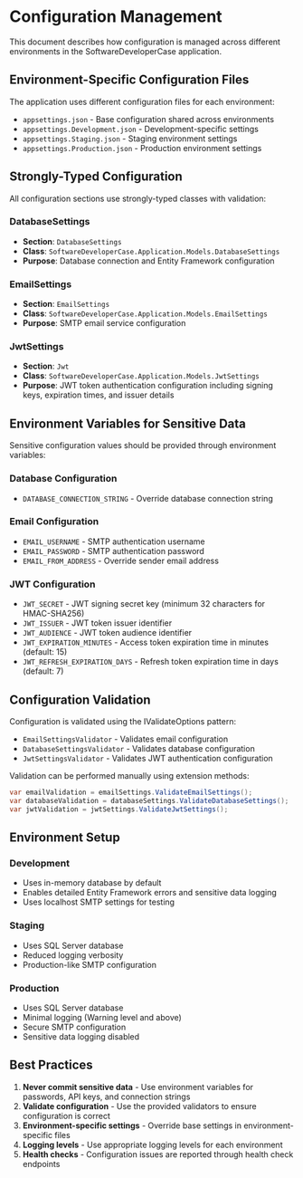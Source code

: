 # Configuration Management

This document describes how configuration is managed across different environments in the SoftwareDeveloperCase application.

## Environment-Specific Configuration Files

The application uses different configuration files for each environment:

- `appsettings.json` - Base configuration shared across environments
- `appsettings.Development.json` - Development-specific settings
- `appsettings.Staging.json` - Staging environment settings
- `appsettings.Production.json` - Production environment settings

## Strongly-Typed Configuration

All configuration sections use strongly-typed classes with validation:

### DatabaseSettings
- **Section**: `DatabaseSettings`
- **Class**: `SoftwareDeveloperCase.Application.Models.DatabaseSettings`
- **Purpose**: Database connection and Entity Framework configuration

### EmailSettings
- **Section**: `EmailSettings`
- **Class**: `SoftwareDeveloperCase.Application.Models.EmailSettings`
- **Purpose**: SMTP email service configuration

### JwtSettings
- **Section**: `Jwt`
- **Class**: `SoftwareDeveloperCase.Application.Models.JwtSettings`
- **Purpose**: JWT token authentication configuration including signing keys, expiration times, and issuer details

## Environment Variables for Sensitive Data

Sensitive configuration values should be provided through environment variables:

### Database Configuration
- `DATABASE_CONNECTION_STRING` - Override database connection string

### Email Configuration
- `EMAIL_USERNAME` - SMTP authentication username
- `EMAIL_PASSWORD` - SMTP authentication password
- `EMAIL_FROM_ADDRESS` - Override sender email address

### JWT Configuration
- `JWT_SECRET` - JWT signing secret key (minimum 32 characters for HMAC-SHA256)
- `JWT_ISSUER` - JWT token issuer identifier
- `JWT_AUDIENCE` - JWT token audience identifier
- `JWT_EXPIRATION_MINUTES` - Access token expiration time in minutes (default: 15)
- `JWT_REFRESH_EXPIRATION_DAYS` - Refresh token expiration time in days (default: 7)

## Configuration Validation

Configuration is validated using the IValidateOptions pattern:
- `EmailSettingsValidator` - Validates email configuration
- `DatabaseSettingsValidator` - Validates database configuration
- `JwtSettingsValidator` - Validates JWT authentication configuration

Validation can be performed manually using extension methods:
```csharp
var emailValidation = emailSettings.ValidateEmailSettings();
var databaseValidation = databaseSettings.ValidateDatabaseSettings();
var jwtValidation = jwtSettings.ValidateJwtSettings();
```

## Environment Setup

### Development
- Uses in-memory database by default
- Enables detailed Entity Framework errors and sensitive data logging
- Uses localhost SMTP settings for testing

### Staging
- Uses SQL Server database
- Reduced logging verbosity
- Production-like SMTP configuration

### Production
- Uses SQL Server database
- Minimal logging (Warning level and above)
- Secure SMTP configuration
- Sensitive data logging disabled

## Best Practices

1. **Never commit sensitive data** - Use environment variables for passwords, API keys, and connection strings
2. **Validate configuration** - Use the provided validators to ensure configuration is correct
3. **Environment-specific settings** - Override base settings in environment-specific files
4. **Logging levels** - Use appropriate logging levels for each environment
5. **Health checks** - Configuration issues are reported through health check endpoints